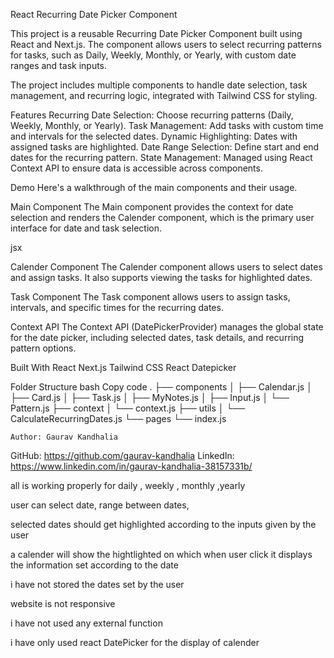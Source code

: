 React Recurring Date Picker Component

This project is a reusable Recurring Date Picker Component built using React and Next.js. The component allows users to select recurring patterns for tasks, such as Daily, Weekly, Monthly, or Yearly, with custom date ranges and task inputs.

The project includes multiple components to handle date selection, task management, and recurring logic, integrated with Tailwind CSS for styling.

Features
Recurring Date Selection: Choose recurring patterns (Daily, Weekly, Monthly, or Yearly).
Task Management: Add tasks with custom time and intervals for the selected dates.
Dynamic Highlighting: Dates with assigned tasks are highlighted.
Date Range Selection: Define start and end dates for the recurring pattern.
State Management: Managed using React Context API to ensure data is accessible across components.



Demo
Here's a walkthrough of the main components and their usage.

Main Component
The Main component provides the context for date selection and renders the Calender component, which is the primary user interface for date and task selection.

jsx

Calender Component
The Calender component allows users to select dates and assign tasks. It also supports viewing the tasks for highlighted dates.


Task Component
The Task component allows users to assign tasks, intervals, and specific times for the recurring dates.



Context API
The Context API (DatePickerProvider) manages the global state for the date picker, including selected dates, task details, and recurring pattern options.



Built With
React
Next.js
Tailwind CSS
React Datepicker


Folder Structure
bash
Copy code
.
├── components
│   ├── Calendar.js
│   ├── Card.js
│   ├── Task.js
│   ├── MyNotes.js
│   ├── Input.js
│   └── Pattern.js
├── context
│   └── context.js
├── utils
│   └── CalculateRecurringDates.js
└── pages
    └── index.js



    Author: Gaurav Kandhalia
GitHub: https://github.com/gaurav-kandhalia
LinkedIn: https://www.linkedin.com/in/gaurav-kandhalia-38157331b/




 all is working properly for daily , weekly , monthly ,yearly

user can select date, range between dates,

selected dates should get highlighted according to the inputs given by the user

a calender will show the hightlighted on which when user click it displays the information set according to the date

i have not stored the dates set by the user

website is not responsive 

i have not used any external function 

i have only used react DatePicker for the display of calender 

